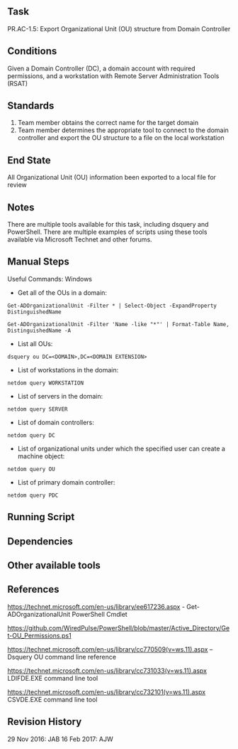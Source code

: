 ## Task

PR.AC-1.5: Export Organizational Unit (OU) structure from Domain Controller
## Conditions

Given a Domain Controller (DC), a domain account with required permissions, and a workstation with Remote Server Administration Tools (RSAT)
## Standards

1. Team member obtains the correct name for the target domain
2. Team member determines the appropriate tool to connect to the domain controller and export the OU structure to a file on the local workstation

## End State

All Organizational Unit (OU) information been exported to a local file for review

## Notes

There are multiple tools available for this task, including dsquery and PowerShell. There are multiple examples of scripts using these tools available via Microsoft Technet and other forums.

## Manual Steps

Useful Commands:
Windows
- Get all of the OUs in a domain:

`Get-ADOrganizationalUnit -Filter * | Select-Object -ExpandProperty DistinguishedName`

`Get-ADOrganizationalUnit -Filter 'Name -like "*"' | Format-Table Name, DistinguishedName -A`

- List all OUs:

`dsquery ou DC=<DOMAIN>,DC=<DOMAIN EXTENSION>`

- List of workstations in the domain:

`netdom query WORKSTATION`

- List of servers in the domain:

`netdom query SERVER`

- List of domain controllers:

`netdom query DC`

- List of organizational units under which the specified user can create a machine object:

`netdom query OU`

- List of primary domain controller:

`netdom query PDC`

## Running Script


## Dependencies


## Other available tools


## References

https://technet.microsoft.com/en-us/library/ee617236.aspx - Get-ADOrganizationalUnit PowerShell Cmdlet 

https://github.com/WiredPulse/PowerShell/blob/master/Active_Directory/Get-OU_Permissions.ps1

https://technet.microsoft.com/en-us/library/cc770509(v=ws.11).aspx – Dsquery OU command line reference

https://technet.microsoft.com/en-us/library/cc731033(v=ws.11).aspx LDIFDE.EXE command line tool

https://technet.microsoft.com/en-us/library/cc732101(v=ws.11).aspx CSVDE.EXE command line tool

## Revision History

29 Nov 2016: JAB 
16 Feb 2017: AJW

